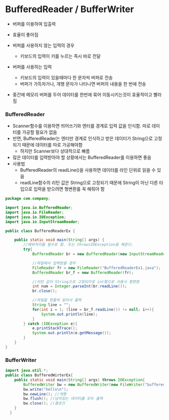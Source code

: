 # BufferedReader / BufferWriter

- 버퍼를 이용하여 입출력
- 효율이 좋아짐

- 버퍼를 사용하지 않는 입력의 경우
  - 키보드의 입력이 키를 누르는 즉시 바로 전달
- 버퍼를 사용하는 입력
  - 키보드의 입력이 있을때마다 한 문자씩 버퍼로 전송
  - 버퍼가 가득차거나, 개행 문자가 나타나면 버퍼의 내용을 한 번에 전송
- 중간에 메모리 버퍼를 두어 데이터를 한번에 묶어 이동시키는것이 효율적이고 빨라짐

### BufferedReader

- Scanner함수를 이용하면 띄어쓰기와 엔터를 경계로 입력 값을 인식함. 따로 데이터를 가공할 필요가 없음
- 반면, BufferedReader는 엔터만 경계로 인식하고 받은 데이터가 String으로 고정되기 때문에 데이터를 따로 가공해야함
  - 하지만 Scanner보다 상대적으로 빠름
- 많은 데이터를 입력받아야 할 상황에서는 BufferedReader를 이용하면 좋음
- 사용법
  - BufferedReader의 readLine()을 사용하면 데이터를 라인 단위로 읽을 수 있음
  - readLine함수의 리턴 값은 String으로 고정되기 때문에 String이 아닌 다른 타입으로 입력을 받으려면 형변환를 꼭 해줘야 함

```java
package com.company;

import java.io.BufferedReader;
import java.io.FileReader;
import java.io.IOException;
import java.io.InputStreamReader;

public class BufferedReaderEx {

    public static void main(String[] args) {
        //예외처리를 필수로 함. 또는 throwsIOException을 해준다.
        try{
            BufferedReader br = new BufferedReader(new InputStreamReader(System.in));

            //파일에서 입력받을 경우
            FileReader fr = new FileReader("BufferedReaderEx1.java");
            BufferedReader br_f = new BufferedReader(fr);

            //리턴 값이 String으로 고정되므로 int형으로 사용시 형변환
            int num = Integer.parseInt(br.readLine());
            br.close();

            //파일을 한줄씩 읽어서 출력
            String line = "";
            for(int i = 1; (line = br_f.readLine()) != null; i++){
                System.out.println(line);
            }
        } catch (IOException e){
            e.printStackTrace();
            System.out.println(e.getMessage());
        }
    }
}
```

### BufferWriter

```java
import java.util.*;
public class BufferedWirterEx{	
	public static void main(String[] args) throws IOException{
        BufferedWriter bw = new BufferedWriter(new FileWriter("bufferedWriter.txt"));
        bw.write("hello\n");
        bw.newLine(); //개행
        bw.flush(); //남아있는 데이터를 모두 출력
        bw.close(); //클로즈
    }
  }
```

